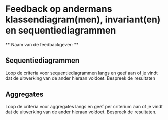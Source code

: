 # Feedback op andermans klassendiagram(men), invariant(en) en sequentiediagrammen 

** Naam van de feedbackgever: **


## Sequentiediagrammen

Loop de criteria voor sequentiediagrammen langs en geef aan of je vindt dat de uitwerking van de ander hieraan voldoet. Bespreek de resultaten 

## Aggregates

Loop de criteria voor aggregates langs en geef per criterium aan of je vindt dat de uitwerking van de ander hieraan voldoet. Bespreek de resultaten.



